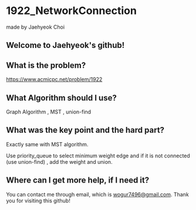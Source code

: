 # 1922_NetworkConnection

made by Jaehyeok Choi

## Welcome to Jaehyeok's github!

## What is the problem?

https://www.acmicpc.net/problem/1922

## What Algorithm should I use?

Graph Algorithm , MST , union-find

## What was the key point and the hard part?

Exactly same with MST algorithm.

Use priority_queue to select minimum weight edge and if it is not connected (use union-find) , add the weight and union.

## Where can I get more help, if I need it?

You can contact me through email, which is wogur7496@gmail.com.
Thank you for visiting this github!
